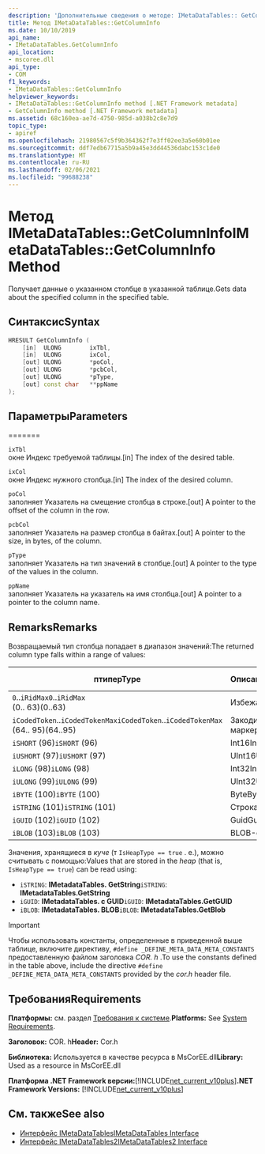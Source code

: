 ```yaml
---
description: 'Дополнительные сведения о методе: IMetaDataTables:: GetColumnInfo'
title: Метод IMetaDataTables::GetColumnInfo
ms.date: 10/10/2019
api_name:
- IMetaDataTables.GetColumnInfo
api_location:
- mscoree.dll
api_type:
- COM
f1_keywords:
- IMetaDataTables::GetColumnInfo
helpviewer_keywords:
- IMetaDataTables::GetColumnInfo method [.NET Framework metadata]
- GetColumnInfo method [.NET Framework metadata]
ms.assetid: 68c160ea-ae7d-4750-985d-a038b2c8e7d9
topic_type:
- apiref
ms.openlocfilehash: 21980567c5f9b364362f7e3ff02ee3a5e60b01ee
ms.sourcegitcommit: ddf7edb67715a5b9a45e3dd44536dabc153c1de0
ms.translationtype: MT
ms.contentlocale: ru-RU
ms.lasthandoff: 02/06/2021
ms.locfileid: "99688238"
---
```

# <a name="imetadatatablesgetcolumninfo-method"></a><span data-ttu-id="98d86-103">Метод IMetaDataTables::GetColumnInfo</span><span class="sxs-lookup"><span data-stu-id="98d86-103">IMetaDataTables::GetColumnInfo Method</span></span>

<span data-ttu-id="98d86-104">Получает данные о указанном столбце в указанной таблице.</span><span class="sxs-lookup"><span data-stu-id="98d86-104">Gets data about the specified column in the specified table.</span></span>  
  
## <a name="syntax"></a><span data-ttu-id="98d86-105">Синтаксис</span><span class="sxs-lookup"><span data-stu-id="98d86-105">Syntax</span></span>  
  
```cpp  
HRESULT GetColumnInfo (
    [in]  ULONG        ixTbl,  
    [in]  ULONG        ixCol,  
    [out] ULONG        *poCol,  
    [out] ULONG        *pcbCol,  
    [out] ULONG        *pType,  
    [out] const char   **ppName  
);  
```  
  
## <a name="parameters"></a><span data-ttu-id="98d86-106">Параметры</span><span class="sxs-lookup"><span data-stu-id="98d86-106">Parameters</span></span>

=======

 `ixTbl`  
 <span data-ttu-id="98d86-107">окне Индекс требуемой таблицы.</span><span class="sxs-lookup"><span data-stu-id="98d86-107">[in] The index of the desired table.</span></span>  
  
 `ixCol`  
 <span data-ttu-id="98d86-108">окне Индекс нужного столбца.</span><span class="sxs-lookup"><span data-stu-id="98d86-108">[in] The index of the desired column.</span></span>  
  
 `poCol`  
 <span data-ttu-id="98d86-109">заполняет Указатель на смещение столбца в строке.</span><span class="sxs-lookup"><span data-stu-id="98d86-109">[out] A pointer to the offset of the column in the row.</span></span>  
  
 `pcbCol`  
 <span data-ttu-id="98d86-110">заполняет Указатель на размер столбца в байтах.</span><span class="sxs-lookup"><span data-stu-id="98d86-110">[out] A pointer to the size, in bytes, of the column.</span></span>  
  
 `pType`  
 <span data-ttu-id="98d86-111">заполняет Указатель на тип значений в столбце.</span><span class="sxs-lookup"><span data-stu-id="98d86-111">[out] A pointer to the type of the values in the column.</span></span>  
  
 `ppName`  
 <span data-ttu-id="98d86-112">заполняет Указатель на указатель на имя столбца.</span><span class="sxs-lookup"><span data-stu-id="98d86-112">[out] A pointer to a pointer to the column name.</span></span>  

## <a name="remarks"></a><span data-ttu-id="98d86-113">Remarks</span><span class="sxs-lookup"><span data-stu-id="98d86-113">Remarks</span></span>

<span data-ttu-id="98d86-114">Возвращаемый тип столбца попадает в диапазон значений:</span><span class="sxs-lookup"><span data-stu-id="98d86-114">The returned column type falls within a range of values:</span></span>

| <span data-ttu-id="98d86-115">птипе</span><span class="sxs-lookup"><span data-stu-id="98d86-115">pType</span></span>                    | <span data-ttu-id="98d86-116">Описание</span><span class="sxs-lookup"><span data-stu-id="98d86-116">Description</span></span>   | <span data-ttu-id="98d86-117">Вспомогательная функция</span><span class="sxs-lookup"><span data-stu-id="98d86-117">Helper function</span></span>                   |
|--------------------------|---------------|-----------------------------------|
| <span data-ttu-id="98d86-118">`0`..`iRidMax`</span><span class="sxs-lookup"><span data-stu-id="98d86-118">`0`..`iRidMax`</span></span><br><span data-ttu-id="98d86-119">(0.. 63)</span><span class="sxs-lookup"><span data-stu-id="98d86-119">(0..63)</span></span>   | <span data-ttu-id="98d86-120">Избежать</span><span class="sxs-lookup"><span data-stu-id="98d86-120">Rid</span></span>           | <span data-ttu-id="98d86-121">**исридтипе**</span><span class="sxs-lookup"><span data-stu-id="98d86-121">**IsRidType**</span></span><br><span data-ttu-id="98d86-122">**исридортокен**</span><span class="sxs-lookup"><span data-stu-id="98d86-122">**IsRidOrToken**</span></span> |
| <span data-ttu-id="98d86-123">`iCodedToken`..`iCodedTokenMax`</span><span class="sxs-lookup"><span data-stu-id="98d86-123">`iCodedToken`..`iCodedTokenMax`</span></span><br><span data-ttu-id="98d86-124">(64.. 95)</span><span class="sxs-lookup"><span data-stu-id="98d86-124">(64..95)</span></span> | <span data-ttu-id="98d86-125">Закодированный маркер</span><span class="sxs-lookup"><span data-stu-id="98d86-125">Coded token</span></span> | <span data-ttu-id="98d86-126">**искодедтокентипе**</span><span class="sxs-lookup"><span data-stu-id="98d86-126">**IsCodedTokenType**</span></span> <br><span data-ttu-id="98d86-127">**исридортокен**</span><span class="sxs-lookup"><span data-stu-id="98d86-127">**IsRidOrToken**</span></span> |
| <span data-ttu-id="98d86-128">`iSHORT` (96)</span><span class="sxs-lookup"><span data-stu-id="98d86-128">`iSHORT` (96)</span></span>            | <span data-ttu-id="98d86-129">Int16</span><span class="sxs-lookup"><span data-stu-id="98d86-129">Int16</span></span>         | <span data-ttu-id="98d86-130">**исфикседтипе**</span><span class="sxs-lookup"><span data-stu-id="98d86-130">**IsFixedType**</span></span>                   |
| <span data-ttu-id="98d86-131">`iUSHORT` (97)</span><span class="sxs-lookup"><span data-stu-id="98d86-131">`iUSHORT` (97)</span></span>           | <span data-ttu-id="98d86-132">UInt16</span><span class="sxs-lookup"><span data-stu-id="98d86-132">UInt16</span></span>        | <span data-ttu-id="98d86-133">**исфикседтипе**</span><span class="sxs-lookup"><span data-stu-id="98d86-133">**IsFixedType**</span></span>                   |
| <span data-ttu-id="98d86-134">`iLONG` (98)</span><span class="sxs-lookup"><span data-stu-id="98d86-134">`iLONG` (98)</span></span>             | <span data-ttu-id="98d86-135">Int32</span><span class="sxs-lookup"><span data-stu-id="98d86-135">Int32</span></span>         | <span data-ttu-id="98d86-136">**исфикседтипе**</span><span class="sxs-lookup"><span data-stu-id="98d86-136">**IsFixedType**</span></span>                   |
| <span data-ttu-id="98d86-137">`iULONG` (99)</span><span class="sxs-lookup"><span data-stu-id="98d86-137">`iULONG` (99)</span></span>            | <span data-ttu-id="98d86-138">UInt32</span><span class="sxs-lookup"><span data-stu-id="98d86-138">UInt32</span></span>        | <span data-ttu-id="98d86-139">**исфикседтипе**</span><span class="sxs-lookup"><span data-stu-id="98d86-139">**IsFixedType**</span></span>                   |
| <span data-ttu-id="98d86-140">`iBYTE` (100)</span><span class="sxs-lookup"><span data-stu-id="98d86-140">`iBYTE` (100)</span></span>            | <span data-ttu-id="98d86-141">Byte</span><span class="sxs-lookup"><span data-stu-id="98d86-141">Byte</span></span>          | <span data-ttu-id="98d86-142">**исфикседтипе**</span><span class="sxs-lookup"><span data-stu-id="98d86-142">**IsFixedType**</span></span>                   |
| <span data-ttu-id="98d86-143">`iSTRING` (101)</span><span class="sxs-lookup"><span data-stu-id="98d86-143">`iSTRING` (101)</span></span>          | <span data-ttu-id="98d86-144">Строка</span><span class="sxs-lookup"><span data-stu-id="98d86-144">String</span></span>        | <span data-ttu-id="98d86-145">**ишеаптипе**</span><span class="sxs-lookup"><span data-stu-id="98d86-145">**IsHeapType**</span></span>                    |
| <span data-ttu-id="98d86-146">`iGUID` (102)</span><span class="sxs-lookup"><span data-stu-id="98d86-146">`iGUID` (102)</span></span>            | <span data-ttu-id="98d86-147">Guid</span><span class="sxs-lookup"><span data-stu-id="98d86-147">Guid</span></span>          | <span data-ttu-id="98d86-148">**ишеаптипе**</span><span class="sxs-lookup"><span data-stu-id="98d86-148">**IsHeapType**</span></span>                    |
| <span data-ttu-id="98d86-149">`iBLOB` (103)</span><span class="sxs-lookup"><span data-stu-id="98d86-149">`iBLOB` (103)</span></span>            | <span data-ttu-id="98d86-150">BLOB-объект</span><span class="sxs-lookup"><span data-stu-id="98d86-150">Blob</span></span>          | <span data-ttu-id="98d86-151">**ишеаптипе**</span><span class="sxs-lookup"><span data-stu-id="98d86-151">**IsHeapType**</span></span>                    |

<span data-ttu-id="98d86-152">Значения, хранящиеся в *куче* (т `IsHeapType == true` . е.), можно считывать с помощью:</span><span class="sxs-lookup"><span data-stu-id="98d86-152">Values that are stored in the *heap* (that is, `IsHeapType == true`) can be read using:</span></span>

- <span data-ttu-id="98d86-153">`iSTRING`: **IMetadataTables. GetString**</span><span class="sxs-lookup"><span data-stu-id="98d86-153">`iSTRING`: **IMetadataTables.GetString**</span></span>
- <span data-ttu-id="98d86-154">`iGUID`: **IMetadataTables. с GUID**</span><span class="sxs-lookup"><span data-stu-id="98d86-154">`iGUID`: **IMetadataTables.GetGUID**</span></span>
- <span data-ttu-id="98d86-155">`iBLOB`: **IMetadataTables. BLOB**</span><span class="sxs-lookup"><span data-stu-id="98d86-155">`iBLOB`: **IMetadataTables.GetBlob**</span></span>

> [!IMPORTANT]
> <span data-ttu-id="98d86-156">Чтобы использовать константы, определенные в приведенной выше таблице, включите директиву, `#define _DEFINE_META_DATA_META_CONSTANTS` предоставленную файлом заголовка *COR. h* .</span><span class="sxs-lookup"><span data-stu-id="98d86-156">To use the constants defined in the table above, include the directive `#define _DEFINE_META_DATA_META_CONSTANTS` provided by the *cor.h* header file.</span></span>

## <a name="requirements"></a><span data-ttu-id="98d86-157">Требования</span><span class="sxs-lookup"><span data-stu-id="98d86-157">Requirements</span></span>  

 <span data-ttu-id="98d86-158">**Платформы:** см. раздел [Требования к системе](../../get-started/system-requirements.md).</span><span class="sxs-lookup"><span data-stu-id="98d86-158">**Platforms:** See [System Requirements](../../get-started/system-requirements.md).</span></span>  
  
 <span data-ttu-id="98d86-159">**Заголовок:** COR. h</span><span class="sxs-lookup"><span data-stu-id="98d86-159">**Header:** Cor.h</span></span>  
  
 <span data-ttu-id="98d86-160">**Библиотека:** Используется в качестве ресурса в MsCorEE.dll</span><span class="sxs-lookup"><span data-stu-id="98d86-160">**Library:** Used as a resource in MsCorEE.dll</span></span>  
  
 <span data-ttu-id="98d86-161">**Платформа .NET Framework версии:**[!INCLUDE[net_current_v10plus](../../../../includes/net-current-v10plus-md.md)]</span><span class="sxs-lookup"><span data-stu-id="98d86-161">**.NET Framework Versions:** [!INCLUDE[net_current_v10plus](../../../../includes/net-current-v10plus-md.md)]</span></span>  
  
## <a name="see-also"></a><span data-ttu-id="98d86-162">См. также</span><span class="sxs-lookup"><span data-stu-id="98d86-162">See also</span></span>

- [<span data-ttu-id="98d86-163">Интерфейс IMetaDataTables</span><span class="sxs-lookup"><span data-stu-id="98d86-163">IMetaDataTables Interface</span></span>](imetadatatables-interface.md)
- [<span data-ttu-id="98d86-164">Интерфейс IMetaDataTables2</span><span class="sxs-lookup"><span data-stu-id="98d86-164">IMetaDataTables2 Interface</span></span>](imetadatatables2-interface.md)

